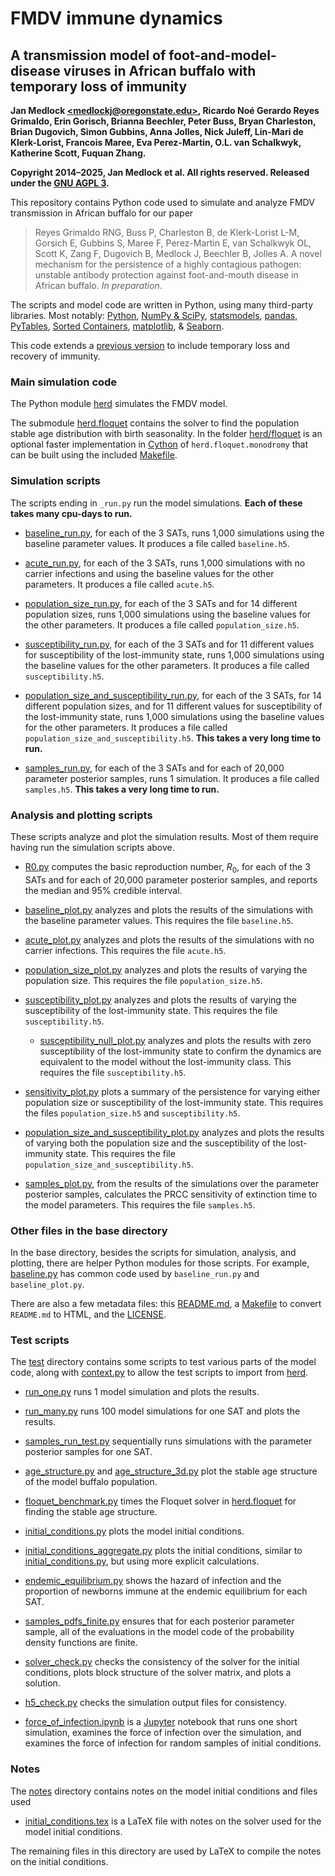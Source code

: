 # FMDV immune dynamics

## A transmission model of foot-and-model-disease viruses in African buffalo with temporary loss of immunity

**Jan Medlock
[\<medlockj@oregonstate.edu\>](mailto:medlockj@oregonstate.edu),
Ricardo Noé Gerardo Reyes Grimaldo, Erin Gorisch,
Brianna Beechler, Peter Buss, Bryan Charleston, Brian Dugovich,
Simon Gubbins, Anna Jolles, Nick Juleff, Lin-Mari de Klerk-Lorist,
Francois Maree, Eva Perez-Martin, O.L. van Schalkwyk, Katherine Scott,
Fuquan Zhang.**

**Copyright 2014–2025, Jan Medlock et al.  All rights reserved.
Released under the [GNU AGPL 3](LICENSE).**

This repository contains Python code used to simulate and analyze FMDV
transmission in African buffalo for our paper
> Reyes Grimaldo RNG, Buss P, Charleston B, de Klerk-Lorist L-M,
> Gorsich E, Gubbins S, Maree F, Perez-Martin E, van Schalkwyk OL,
> Scott K, Zang F, Dugovich B, Medlock J, Beechler B, Jolles A.
> A novel mechanism for the persistence of a highly contagious
> pathogen: unstable antibody protection against foot-and-mouth
> disease in African buffalo.
> *In preparation*.

The scripts and model code are written in Python, using many
third-party libraries.  Most notably:
[Python](https://www.python.org/),
[NumPy & SciPy](https://www.scipy.org/),
[statsmodels](https://www.statsmodels.org/),
[pandas](https://pandas.pydata.org/),
[PyTables](https://www.pytables.org/),
[Sorted Containers](http://www.grantjenks.com/docs/sortedcontainers/),
[matplotlib](https://matplotlib.org/),
& [Seaborn](https://seaborn.pydata.org/).

This code extends a
[previous version](https://github.com/janmedlock/FMDV/tree/master)
to include temporary loss and recovery of immunity.

### Main simulation code

The Python module [herd](herd) simulates the FMDV model.

The submodule [herd.floquet](herd/floquet) contains the solver to find
the population stable age distribution with birth seasonality. In the
folder [herd/floquet](herd/floquet) is an optional faster
implementation in [Cython](https://cython.org/) of
`herd.floquet.monodromy` that can be built using the included
[Makefile](herd/floquet/Makefile).

### Simulation scripts

The scripts ending in `_run.py` run the model simulations.
**Each of these takes many cpu-days to run.**

* [baseline_run.py](baseline_run.py), for each of the 3 SATs, runs
  1,000 simulations using the baseline parameter values. It produces a
  file called `baseline.h5`.

* [acute_run.py](acute_run.py), for each of the 3 SATs, runs 1,000
  simulations with no carrier infections and using the
  baseline values for the other parameters. It produces a file
  called `acute.h5`.

* [population_size_run.py](population_size_run.py), for each of the 3
  SATs and for 14 different population sizes, runs 1,000 simulations
  using the baseline values for the other parameters. It produces a
  file called `population_size.h5`.

* [susceptibility_run.py](susceptibility_run.py), for each of the 3
  SATs and for 11 different values for susceptibility of the
  lost-immunity state, runs 1,000 simulations using the baseline
  values for the other parameters. It produces a file called
  `susceptibility.h5`.

* [population_size_and_susceptibility_run.py](population_size_and_susceptibility_run.py),
 for each of the 3 SATs, for 14 different population sizes, and for 11
 different values for susceptibility of the lost-immunity state, runs
 1,000 simulations using the baseline values for the other
 parameters. It produces a file called
 `population_size_and_susceptibility.h5`. **This takes a very long
 time to run.**

* [samples_run.py](samples_run.py), for each of the 3 SATs and for
  each of 20,000 parameter posterior samples, runs 1 simulation. It
  produces a file called `samples.h5`. **This takes a very long
  time to run.**

### Analysis and plotting scripts

These scripts analyze and plot the simulation results. Most of them
require having run the simulation scripts above.

* [R0.py](R0.py) computes the basic reproduction number,
  *R*<sub>0</sub>, for each of the 3 SATs and for each of 20,000
  parameter posterior samples, and reports the median and 95% credible
  interval.

* [baseline_plot.py](baseline_plot.py) analyzes and plots the results
  of the simulations with the baseline parameter values. This requires
  the file `baseline.h5`.

* [acute_plot.py](acute_plot.py) analyzes and plots the results
  of the simulations with no carrier infections. This requires
  the file `acute.h5`.

* [population_size_plot.py](population_size_plot.py) analyzes and
  plots the results of varying the population size. This requires the
  file `population_size.h5`.

* [susceptibility_plot.py](susceptibility_plot.py) analyzes and
  plots the results of varying the susceptibility of the lost-immunity
  state. This requires the file `susceptibility.h5`.

  * [susceptibility_null_plot.py](susceptibility_null_plot.py) analyzes
    and plots the results with zero susceptibility of the
    lost-immunity state to confirm the dynamics are equivalent to the
    model without the lost-immunity class. This requires the file
    `susceptibility.h5`.

* [sensitivity_plot.py](sensitivity_plot.py) plots a summary of the
  persistence for varying either population size or susceptibility of
  the lost-immunity state. This requires the files
  `population_size.h5` and `susceptibility.h5`.

* [population_size_and_susceptibility_plot.py](population_size_and_susceptibility_plot.py)
  analyzes and plots the results of varying both the population size
  and the susceptibility of the lost-immunity state. This requires the
  file `population_size_and_susceptibility.h5`.

* [samples_plot.py](samples_plot.py), from the results of the
  simulations over the parameter posterior samples, calculates the
  PRCC sensitivity of extinction time to the model parameters. This
  requires the file `samples.h5`.

### Other files in the base directory

In the base directory, besides the scripts for simulation, analysis,
and plotting, there are helper Python modules for those scripts. For
example, [baseline.py](baseline.py) has common code used by
`baseline_run.py` and `baseline_plot.py`.

There are also a few metadata files: this [README.md](README.md), a
[Makefile](Makefile) to convert `README.md` to HTML, and the
[LICENSE](LICENSE).

### Test scripts

The [test](test) directory contains some scripts to test various parts
of the model code, along with [context.py](test/context.py) to allow
the test scripts to import from [herd](herd).

* [run_one.py](test/run_one.py) runs 1 model simulation and plots the
  results.

* [run_many.py](test/run_many.py) runs 100 model simulations for one
  SAT and plots the results.

* [samples_run_test.py](test/samples_run_test.py) sequentially runs
  simulations with the parameter posterior samples for one SAT.

* [age_structure.py](test/age_structure.py) and
  [age_structure_3d.py](test/age_structure_3d.py) plot the stable age
  structure of the model buffalo population.

* [floquet_benchmark.py](test/floquet_benchmark.py) times the Floquet
  solver in [herd.floquet](herd/floquet) for finding the stable age
  structure.

* [initial_conditions.py](test/initial_conditions.py) plots the model
  initial conditions.

* [initial_conditions_aggregate.py](test/initial_conditions_aggregate.py)
  plots the initial conditions, similar to
  [initial_conditions.py](test/initial_conditions.py), but using
  more explicit calculations.

* [endemic_equilibrium.py](test/endemic_equilibrium.py) shows the
  hazard of infection and the proportion of newborns immune at the
  endemic equilibrium for each SAT.

* [samples_pdfs_finite.py](test/samples_pdfs_finite.py) ensures that
  for each posterior parameter sample, all of the evaluations in the
  model code of the probability density functions are finite.

* [solver_check.py](test/solver_check.py) checks the consistency of
  the solver for the initial conditions, plots block structure of the
  solver matrix, and plots a solution.

* [h5_check.py](test/h5_check.py) checks the simulation output files for
  consistency.

* [force_of_infection.ipynb](test/force_of_infection.ipynb) is a
  [Jupyter](https://jupyter.org/) notebook that runs one short
  simulation, examines the force of infection over the simulation, and
  examines the force of infection for random samples of initial
  conditions.

### Notes

The [notes](notes) directory contains notes on the model initial
conditions and files used

* [initial_conditions.tex](notes/initial_conditions.tex) is a LaTeX
  file with notes on the solver used for the model initial conditions.

The remaining files in this directory are used by LaTeX to compile the
notes on the initial conditions.
